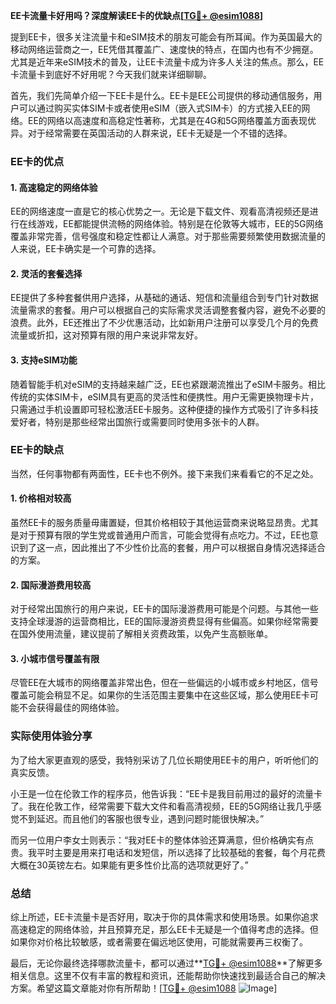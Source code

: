 **EE卡流量卡好用吗？深度解读EE卡的优缺点[[TG💪+ @esim1088](https://t.me/s/esim1088)]**

提到EE卡，很多关注流量卡和eSIM技术的朋友可能会有所耳闻。作为英国最大的移动网络运营商之一，EE凭借其覆盖广、速度快的特点，在国内也有不少拥趸。尤其是近年来eSIM技术的普及，让EE卡流量卡成为许多人关注的焦点。那么，EE卡流量卡到底好不好用呢？今天我们就来详细聊聊。

首先，我们先简单介绍一下EE卡是什么。EE卡是EE公司提供的移动通信服务，用户可以通过购买实体SIM卡或者使用eSIM（嵌入式SIM卡）的方式接入EE的网络。EE的网络以高速度和高稳定性著称，尤其是在4G和5G网络覆盖方面表现优异。对于经常需要在英国活动的人群来说，EE卡无疑是一个不错的选择。

### EE卡的优点

#### 1. 高速稳定的网络体验
EE的网络速度一直是它的核心优势之一。无论是下载文件、观看高清视频还是进行在线游戏，EE都能提供流畅的网络体验。特别是在伦敦等大城市，EE的5G网络覆盖非常完善，信号强度和稳定性都让人满意。对于那些需要频繁使用数据流量的人来说，EE卡确实是一个可靠的选择。

#### 2. 灵活的套餐选择
EE提供了多种套餐供用户选择，从基础的通话、短信和流量组合到专门针对数据流量需求的套餐。用户可以根据自己的实际需求灵活调整套餐内容，避免不必要的浪费。此外，EE还推出了不少优惠活动，比如新用户注册可以享受几个月的免费流量或折扣，这对预算有限的用户来说非常友好。

#### 3. 支持eSIM功能
随着智能手机对eSIM的支持越来越广泛，EE也紧跟潮流推出了eSIM卡服务。相比传统的实体SIM卡，eSIM具有更高的灵活性和便携性。用户无需更换物理卡片，只需通过手机设置即可轻松激活EE卡服务。这种便捷的操作方式吸引了许多科技爱好者，特别是那些经常出国旅行或需要同时使用多张卡的人群。

### EE卡的缺点

当然，任何事物都有两面性，EE卡也不例外。接下来我们来看看它的不足之处。

#### 1. 价格相对较高
虽然EE卡的服务质量毋庸置疑，但其价格相较于其他运营商来说略显昂贵。尤其是对于预算有限的学生党或普通用户而言，可能会觉得有点吃力。不过，EE也意识到了这一点，因此推出了不少性价比高的套餐，用户可以根据自身情况选择适合的方案。

#### 2. 国际漫游费用较高
对于经常出国旅行的用户来说，EE卡的国际漫游费用可能是个问题。与其他一些支持全球漫游的运营商相比，EE的国际漫游资费显得有些偏高。如果你经常需要在国外使用流量，建议提前了解相关资费政策，以免产生高额账单。

#### 3. 小城市信号覆盖有限
尽管EE在大城市的网络覆盖非常出色，但在一些偏远的小城市或乡村地区，信号覆盖可能会稍显不足。如果你的生活范围主要集中在这些区域，那么使用EE卡可能不会获得最佳的网络体验。

### 实际使用体验分享

为了给大家更直观的感受，我特别采访了几位长期使用EE卡的用户，听听他们的真实反馈。

小王是一位在伦敦工作的程序员，他告诉我：“EE卡是我目前用过的最好的流量卡了。我在伦敦工作，经常需要下载大文件和看高清视频，EE的5G网络让我几乎感觉不到延迟。而且他们的客服也很专业，遇到问题时能很快解决。”

而另一位用户李女士则表示：“我对EE卡的整体体验还算满意，但价格确实有点贵。我平时主要是用来打电话和发短信，所以选择了比较基础的套餐，每个月花费大概在30英镑左右。如果能有更多性价比高的选项就更好了。”

### 总结

综上所述，EE卡流量卡是否好用，取决于你的具体需求和使用场景。如果你追求高速稳定的网络体验，并且预算充足，那么EE卡无疑是一个值得考虑的选择。但如果你对价格比较敏感，或者需要在偏远地区使用，可能就需要再三权衡了。

最后，无论你最终选择哪款流量卡，都可以通过**[TG💪+ @esim1088](https://t.me/s/esim1088)**了解更多相关信息。这里不仅有丰富的教程和资讯，还能帮助你快速找到最适合自己的解决方案。希望这篇文章能对你有所帮助！[[TG💪+ @esim1088](https://t.me/s/esim1088) ![Image](https://i.postimg.cc/4NQfJmqS/Snipaste-2025-05-13-00-14-12.png)]